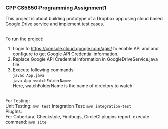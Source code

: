 <h3>CPP CS5850:Programming Assignment1</h3>
This project is about building prototype of a Dropbox app using cloud based Google Drive service and implement test cases.<br/><br/>

To run the project:
1. Login to https://console.cloud.google.com/apis/ to enable API and and configure to get Google API Credential information. <br/>
2. Replace Google API Credential information in GoogleDriveService.java file. <br/>
3. Execute following commands:<br/>
   ```javac App.java```<br/>
   ```java App <watchFolderName>```<br/>
  Here, watchFolderName is the name of directory to watch<br/><br/> 

For Testing:<br/>
Unit Testing: ```mvn test```
Integration Test: ```mvn integration-test``` <br/>
PlugIns:<br/>
For Cobertura, Checkstyle, Findbugs, CircleCI plugins report, execute command: ```mvn site```
